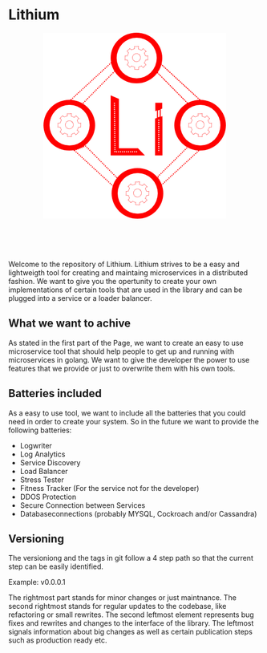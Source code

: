 # Lithium

<p align="center">
<img src="./Design/LithiunLogo.png" alt="Lithium Logo">
</p>

<br>
<br>
<br>

Welcome to the repository of Lithium. Lithium strives to be a easy and lightweigth tool for creating and maintaing microservices in a distributed fashion. We want to give you the opertunity to create your own implementations of certain tools that are used in the library and can be plugged into a service or a loader balancer.



## What we want to achive

As stated in the first part of the Page, we want to create an easy to use microservice tool that should help people to get up and running with microservices in golang. We want to give the developer the power to use features that we provide or just to overwrite them with his own tools.



## Batteries included

As a easy to use tool, we want to include all the batteries that you could need in order to create your system. So in the future we want to provide the following batteries:
* Logwriter 
* Log Analytics
* Service Discovery
* Load Balancer
* Stress Tester
* Fitness Tracker (For the service not for the developer)
* DDOS Protection
* Secure Connection between Services
* Databaseconnections (probably MYSQL, Cockroach and/or Cassandra)



## Versioning

The versioniong and the tags in git follow a 4 step path so that the current step can be easily identified.

Example: v0.0.0.1

The rightmost part stands for minor changes or just maintnance.
The second rightmost stands for regular updates to the codebase, like refactoring or small rewrites.
The second leftmost element represents bug fixes and rewrites and changes to the interface of the library.
The leftmost signals information about big changes as well as certain publication steps such as production ready etc.